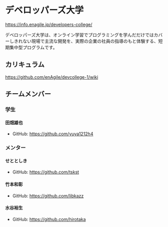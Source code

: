 # デベロッパーズ大学

https://info.enagile.jp/developers-college/

デベロッパーズ大学は、オンライン学習でプログラミングを学んだだけではカバーしきれない現場で主流な開発を、実際の企業の社員の指導のもと体験する、短期集中型プログラムです。

## カリキュラム

https://github.com/enAgile/devcollege-1/wiki

## チームメンバー

### 学生

#### 田畑雄也

* GitHub: https://github.com/yuya1212h4

### メンター

#### せととしき

* GitHub: https://github.com/tskst

#### 竹本和彰

* GitHub: https://github.com/libkazz

#### 水谷裕生

* GitHub: https://github.com/hirotaka

